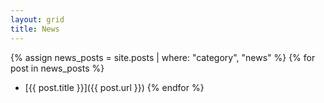 ```yaml
---
layout: grid
title: News
---
```


{% assign news_posts = site.posts | where: "category", "news" %}
{% for post in news_posts %}
  * [{{ post.title }}]({{ post.url }})
{% endfor %}
